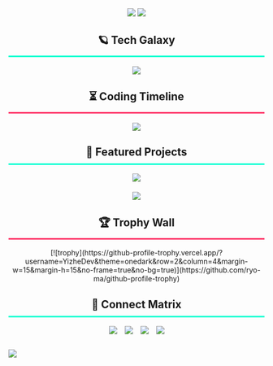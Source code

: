 
<!-- 全息数据仪表盘 -->
<div align="center" style="position:relative;">
  <img src="https://github-readme-stats.vercel.app/api?username=YizheDev&show_icons=true&theme=synthwave&include_all_commits=true&count_private=true&bg_color=0a1f3d,1a2f5d&border_color=00ffd1&icon_color=ff3366&ring_color=00FFD1" />
  <img src="https://github-readme-stats.vercel.app/api/top-langs/?username=YizheDev&layout=compact&theme=merko&hide=html,css,scss&langs_count=8&bg_color=1a2f5d&title_color=00ffd1&border_color=00ffd1" />
</div>

<!-- 3D技术栈星系 -->
<h2 align="center" style="border-bottom:3px solid #00FFD1;padding-bottom:10px;">🪐 Tech Galaxy</h2>
<div align="center">
  <img src="https://skillicons.dev/icons?i=java,py,spring,react,kubernetes,aws,docker,redis,es,nginx,linux,idea,vscode&theme=dark&perline=7&color=00FFD1&bg=0A1F3D" />
</div>

<!-- 时空贡献图谱 -->
<h2 align="center" style="border-bottom:3px solid #FF3366;padding-bottom:10px;">⏳ Coding Timeline</h2>
<div align="center">
  <img src="https://github-readme-activity-graph.vercel.app/graph?username=YizheDev&theme=react-dark&bg_color=0a1f3d&hide_border=true&area=true&line=00ffd1&point=ff3366&custom_title=Contribution+Map+2025" />
</div>

<!-- 量子项目舱 -->
<h2 align="center" style="border-bottom:3px solid #00FFD1;padding-bottom:10px;">🚀 Featured Projects</h2>
<div align="center" style="display:grid;grid-template-columns:repeat(auto-fit, minmax(300px, 1fr));gap:20px;">
  <a href="https://github.com/YizheDev/IntelliMonitorHeal">
    <img src="https://github-readme-stats.vercel.app/api/pin/?username=YizheDev&repo=IntelliMonitorHeal&theme=dark&show_owner=true&bg_color=1a2f5d&border_color=00ffd1&title_color=00FFD1"/>
  </a>
  <a href="https://github.com/YizheDev/CloudNativeArch">
    <img src="https://github-readme-stats.vercel.app/api/pin/?username=YizheDev&repo=CloudNativeArch&theme=dark&show_owner=true&bg_color=1a2f5d&border_color=00ffd1&title_color=00FFD1"/>
  </a>
</div>

<!-- 星际成就矩阵 -->
<h2 align="center" style="border-bottom:3px solid #FF3366;padding-bottom:10px;">🏆 Trophy Wall</h2>
<div align="center">
  [![trophy](https://github-profile-trophy.vercel.app/?username=YizheDev&theme=onedark&row=2&column=4&margin-w=15&margin-h=15&no-frame=true&no-bg=true)](https://github.com/ryo-ma/github-profile-trophy)
</div>

<!-- 超维社交网络 -->
<h2 align="center" style="border-bottom:3px solid #00FFD1;padding-bottom:10px;">🌌 Connect Matrix</h2>
<div align="center" style="display:flex;justify-content:center;gap:15px;flex-wrap:wrap;">
  <a href="https://linkedin.com/in/yourprofile">
    <img src="https://img.shields.io/badge/-LinkedIn-0077B5?style=for-the-badge&logo=linkedin&logoColor=white&labelColor=0A1F3D"/>
  </a>
  <a href="mailto:your.email@domain.com">
    <img src="https://img.shields.io/badge/-Gmail-D14836?style=for-the-badge&logo=gmail&logoColor=white&labelColor=0A1F3D"/>
  </a>
  <a href="https://twitter.com/yourprofile">
    <img src="https://img.shields.io/badge/-Twitter-1DA1F2?style=for-the-badge&logo=twitter&logoColor=white&labelColor=0A1F3D"/>
  </a>
  <a href="https://yizhedev.medium.com/">
    <img src="https://img.shields.io/badge/-Medium-000000?style=for-the-badge&logo=medium&logoColor=white&labelColor=0A1F3D"/>
  </a>
</div>

<!-- 星云分割线 -->
<img src="https://raw.githubusercontent.com/trinib/trinib/main/.images/marquee.svg" style="margin:30px 0;"/>
